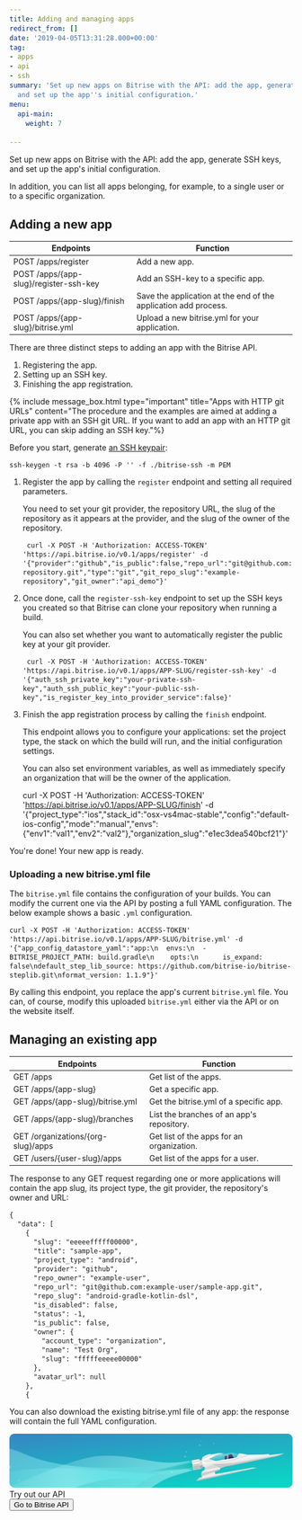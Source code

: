 ```yaml
---
title: Adding and managing apps
redirect_from: []
date: '2019-04-05T13:31:28.000+00:00'
tag:
- apps
- api
- ssh
summary: 'Set up new apps on Bitrise with the API: add the app, generate SSH keys,
  and set up the app''s initial configuration.'
menu:
  api-main:
    weight: 7

---
```

Set up new apps on Bitrise with the API: add the app, generate SSH keys, and set up the app's initial configuration.

In addition, you can list all apps belonging, for example, to a single user or to a specific organization.

## Adding a new app

| Endpoints | Function |
| --- | --- |
| POST /apps/register | Add a new app. |
| POST /apps/{app-slug}/register-ssh-key | Add an SSH-key to a specific app. |
| POST /apps/{app-slug}/finish | Save the application at the end of the application add process. |
| POST /apps/{app-slug}/bitrise.yml | Upload a new bitrise.yml for your application. |

There are three distinct steps to adding an app with the Bitrise API.

1. Registering the app.
2. Setting up an SSH key.
3. Finishing the app registration.

{% include message_box.html type="important" title="Apps with HTTP git URLs" content="The procedure and the examples are aimed at adding a private app with an SSH git URL. If you want to add an app with an HTTP git URL, you can skip adding an SSH key."%} 

Before you start, generate [an SSH keypair](/faq/how-to-generate-ssh-keypair/):

    ssh-keygen -t rsa -b 4096 -P '' -f ./bitrise-ssh -m PEM  

1. Register the app by calling the `register` endpoint and setting all required parameters. 

	You need to set your git provider, the repository URL, the slug of the repository as it appears at the provider, and the slug of the owner of the repository.

	    curl -X POST -H 'Authorization: ACCESS-TOKEN' 'https://api.bitrise.io/v0.1/apps/register' -d '{"provider":"github","is_public":false,"repo_url":"git@github.com:api_demo/example-repository.git","type":"git","git_repo_slug":"example-repository","git_owner":"api_demo"}'

1. Once done, call the `register-ssh-key` endpoint to set up the SSH keys you created so that Bitrise can clone your repository when running a build. 

	You can also set whether you want to automatically register the public key at your git provider.

    	curl -X POST -H 'Authorization: ACCESS-TOKEN' 'https://api.bitrise.io/v0.1/apps/APP-SLUG/register-ssh-key' -d '{"auth_ssh_private_key":"your-private-ssh-key","auth_ssh_public_key":"your-public-ssh-key","is_register_key_into_provider_service":false}'

1. Finish the app registration process by calling the `finish` endpoint. 
	
    This endpoint allows you to configure your applications: set the project type, the stack on which the build will run, and the initial configuration settings.

	You can also set environment variables, as well as immediately specify an organization that will be the owner of the application.

    curl -X POST -H 'Authorization: ACCESS-TOKEN' 'https://api.bitrise.io/v0.1/apps/APP-SLUG/finish' -d '{"project_type":"ios","stack_id":"osx-vs4mac-stable","config":"default-ios-config","mode":"manual","envs":{"env1":"val1","env2":"val2"},"organization_slug":"e1ec3dea540bcf21"}'

You're done! Your new app is ready.

### Uploading a new bitrise.yml file

The `bitrise.yml` file contains the configuration of your builds. You can modify the current one via the API by posting a full YAML configuration. The below example shows a basic `.yml` configuration.

    curl -X POST -H 'Authorization: ACCESS-TOKEN' 'https://api.bitrise.io/v0.1/apps/APP-SLUG/bitrise.yml' -d '{"app_config_datastore_yaml":"app:\n  envs:\n  - BITRISE_PROJECT_PATH: build.gradle\n    opts:\n      is_expand: false\ndefault_step_lib_source: https://github.com/bitrise-io/bitrise-steplib.git\nformat_version: 1.1.9"}'

By calling this endpoint, you replace the app's current `bitrise.yml` file. You can, of course, modify this uploaded `bitrise.yml` either via the API or on the website itself.

## Managing an existing app

| Endpoints | Function |
| --- | --- |
| GET /apps | Get list of the apps. |
| GET /apps/{app-slug} | Get a specific app. |
| GET /apps/{app-slug}/bitrise.yml | Get the bitrise.yml of a specific app. |
| GET /apps/{app-slug}/branches | List the branches of an app's repository. |
| GET /organizations/{org-slug}/apps | Get list of the apps for an organization. |
| GET /users/{user-slug}/apps | Get list of the apps for a user. |

The response to any GET request regarding one or more applications will contain the app slug, its project type, the git provider, the repository's owner and URL:

    {
      "data": [
        {
          "slug": "eeeeefffff00000",
          "title": "sample-app",
          "project_type": "android",
          "provider": "github",
          "repo_owner": "example-user",
          "repo_url": "git@github.com:example-user/sample-app.git",
          "repo_slug": "android-gradle-kotlin-dsl",
          "is_disabled": false,
          "status": -1,
          "is_public": false,
          "owner": {
            "account_type": "organization",
            "name": "Test Org",
            "slug": "fffffeeeee00000"
          },
          "avatar_url": null
        },
        {

You can also download the existing bitrise.yml file of any app: the response will contain the full YAML configuration.

<div class="banner">
<img src="/assets/images/banner-bg-888x170.png" style="border: none;">
<div class="deploy-text">Try out our API</div>
<a target="_blank" href="https://api-docs.bitrise.io/#/"><button class="button">Go to Bitrise API</button></a>
</div>